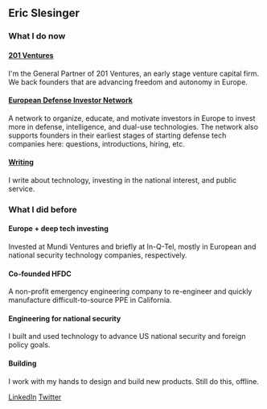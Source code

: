 

## Eric Slesinger

### What I do now

#### [**201 Ventures**](https://201.vc/)
I'm the General Partner of 201 Ventures, an early stage venture capital firm. We back founders that are advancing freedom and autonomy in Europe.

#### [**European Defense Investor Network**](https://www.europeandefense.org/)
A network to organize, educate, and motivate investors in Europe to invest more in defense, intelligence, and dual-use technologies. The network also supports founders in their earliest stages of starting defense tech companies here: questions, introductions, hiring, etc.

#### [**Writing**](https://medium.com/@ericsles)
I write about technology, investing in the national interest, and public service.


### What I did before

#### Europe + deep tech investing
Invested at Mundi Ventures and briefly at In-Q-Tel, mostly in European and national security technology companies, respectively. 

#### Co-founded HFDC
A non-profit emergency engineering company to re-engineer and quickly manufacture difficult-to-source PPE in California.

#### Engineering for national security
I built and used technology to advance US national security and foreign policy goals.

#### Building
I work with my hands to design and build new products. Still do this, offline.



[LinkedIn](https://www.linkedin.com/in/ericslesinger/)
[Twitter](https://twitter.com/ericsles)

<script async src="https://scripts.simpleanalyticscdn.com/latest.js"></script>
